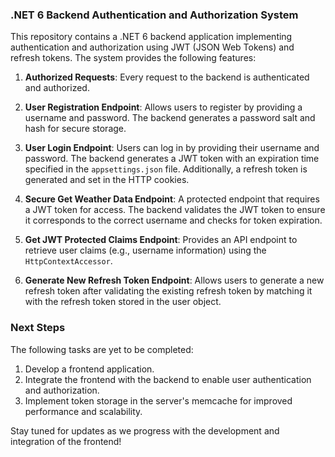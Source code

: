 ### .NET 6 Backend Authentication and Authorization System

This repository contains a .NET 6 backend application implementing authentication and authorization using JWT (JSON Web Tokens) and refresh tokens. The system provides the following features:

1. **Authorized Requests**: Every request to the backend is authenticated and authorized.

2. **User Registration Endpoint**: Allows users to register by providing a username and password. The backend generates a password salt and hash for secure storage.

3. **User Login Endpoint**: Users can log in by providing their username and password. The backend generates a JWT token with an expiration time specified in the `appsettings.json` file. Additionally, a refresh token is generated and set in the HTTP cookies.

4. **Secure Get Weather Data Endpoint**: A protected endpoint that requires a JWT token for access. The backend validates the JWT token to ensure it corresponds to the correct username and checks for token expiration.

5. **Get JWT Protected Claims Endpoint**: Provides an API endpoint to retrieve user claims (e.g., username information) using the `HttpContextAccessor`.

6. **Generate New Refresh Token Endpoint**: Allows users to generate a new refresh token after validating the existing refresh token by matching it with the refresh token stored in the user object.

### Next Steps
The following tasks are yet to be completed:

1. Develop a frontend application.
2. Integrate the frontend with the backend to enable user authentication and authorization.
3. Implement token storage in the server's memcache for improved performance and scalability.

Stay tuned for updates as we progress with the development and integration of the frontend!
